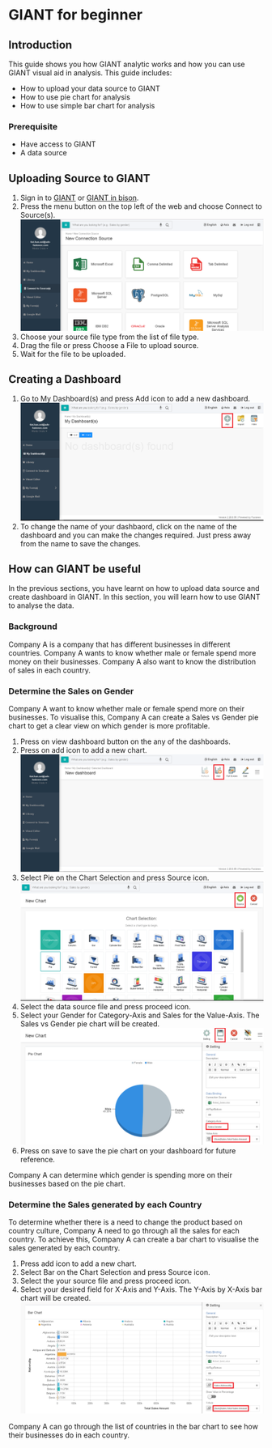 # GIANT for beginner 

## Introduction
This guide shows you how GIANT analytic works and how you can use GIANT visual aid in analysis.
This guide includes:
- How to upload your data source to GIANT
- How to use pie chart for analysis
- How to use simple bar chart for analysis

### Prerequisite
* Have access to GIANT
* A data source

## Uploading Source to GIANT
1. Sign in to [GIANT](https://giant2016-csgb.fusionexsite.com/AnalyticsI) or [GIANT in bison](http://giant-bison.fusionexsite.com/Websites/Analytics). 
2. Press the menu button on the top left of the web and choose Connect to Source(s).
   ![Connect to Source](./images/giant-for-beginner/connectToSource.png)
3. Choose your source file type from the list of file type.
3. Drag the file or press Choose a File to upload source. 
4. Wait for the file to be uploaded.

## Creating a Dashboard
1. Go to My Dashboard(s) and press Add icon to add a new dashboard.
 ![Create Dashboard](./images/giant-for-beginner/createDashboard.png)
2. To change the name of your dashbaord, click on the name of the dashboard and you can make the changes required.
   Just press away from the name to save the changes.

## How can GIANT be useful

In the previous sections, you have learnt on how to upload data source and create dashboard in GIANT. In this section, you will learn how to use GIANT to analyse the data.

### Background

Company A is a company that has different businesses in different countries. Company A wants to know whether male or female spend more money on their businesses.  Company A also want to know the distribution of sales in each country. 

### Determine the Sales on Gender

Company A want to know whether male or female spend more on their businesses.  To visualise this, Company A can create a Sales vs Gender pie chart to get a clear view on which gender is more profitable.

1. Press on view dashboard button on the any of the dashboards.
2. Press on add icon to add a new chart.
 ![Create Chart](./images/giant-for-beginner/addChart.png)
3. Select Pie on the Chart Selection and press Source icon.
 ![Select Chart](./images/giant-for-beginner/chartSelection.png)
4. Select the data source file and press proceed icon.
5. Select your Gender for Category-Axis and Sales for the Value-Axis. The Sales vs Gender pie chart will be created.
 ![Create Pie Chart](./images/giant-for-beginner/createPieChart.png)
6. Press on save to save the pie chart on your dashboard for future reference.

Company A can determine which gender is spending more on their businesses based on the pie chart.

### Determine the Sales generated by each Country

To determine whether there is a need to change the product based on country culture, Company A need to go through all the sales for each country. To achieve this, Company A can create a bar chart to visualise the sales generated by each country.
1. Press add icon to add a new chart.
2. Select Bar on the Chart Selection and press Source icon.
3. Select the your source file and press proceed icon.
4. Select your desired field for X-Axis and Y-Axis. The Y-Axis by X-Axis bar chart will be created.
 ![Create Bar Chart](./images/giant-for-beginner/createBarChart.png)

Company A can go through the list of countries in the bar chart to see how their businesses do in each country.